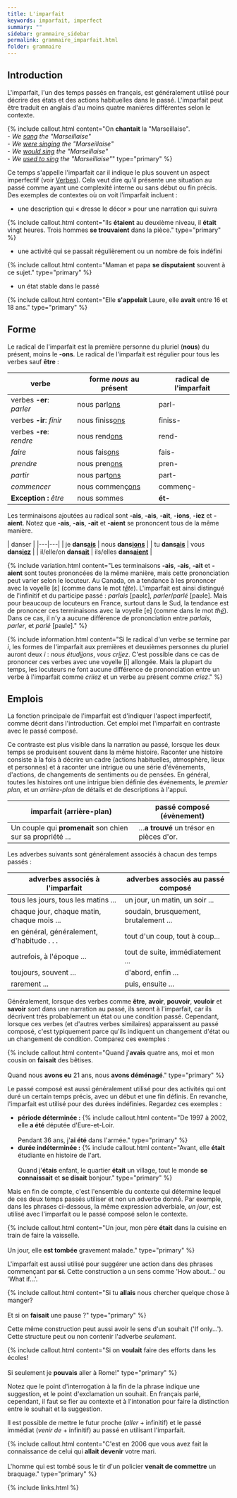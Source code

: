 ```yaml
---
title: L'imparfait
keywords: imparfait, imperfect
summary: ""
sidebar: grammaire_sidebar
permalink: grammaire_imparfait.html
folder: grammaire
---
```


## Introduction

L'imparfait, l'un des temps passés en français, est généralement utilisé pour décrire des états et des actions habituelles dans le passé. L'imparfait peut être traduit en anglais d'au moins quatre manières différentes selon le contexte.

{% include callout.html content="On **chantait** la \"Marseillaise\".<br/>- *We <ins>sang</ins> the \"Marseillaise\"*<br/>- *We <ins>were singing</ins> the \"Marseillaise\"*<br/>- *We <ins>would sing</ins> the \"Marseillaise\"*<br/>- *We <ins>used to sing</ins> the \"Marseillaise\"*" type="primary" %}

Ce temps s'appelle l'imparfait car il indique le plus souvent un aspect imperfectif (voir [Verbes](/grammaire_verbes.html#aspect)). Cela veut dire qu'il présente une situation au passé comme ayant une complexité interne ou sans début ou fin précis. Des exemples de contextes où on voit l'imparfait incluent :

+ une description qui « dresse le décor » pour une narration qui suivra

{% include callout.html content="Ils **étaient** au deuxième niveau, il **était** vingt heures. Trois hommes **se trouvaient** dans la pièce." type="primary" %}

+ une activité qui se passait régulièrement ou un nombre de fois indéfini

{% include callout.html content="Maman et papa **se disputaient** souvent à ce sujet." type="primary" %}

+ un état stable dans le passé

{% include callout.html content="Elle **s'appelait** Laure, elle **avait** entre 16 et 18 ans." type="primary" %}

## Forme
Le radical de l'imparfait est la première personne du pluriel (**nous**) du présent, moins le **-ons**. Le radical de l'imparfait est régulier pour tous les verbes sauf **être** :

| verbe | forme *nous* au présent | radical de l'imparfait |
|---|---|---|
| verbes **-er**: *parler* | nous parl<ins>ons</ins> | parl- |
| verbes **-ir**: *finir* | nous finiss<ins>ons</ins> | finiss- |
| verbes **-re**: *rendre* | nous rend<ins>ons</ins> | rend- |
| *faire* | nous fais<ins>ons</ins> | fais- |
| *prendre* | nous pren<ins>ons</ins> | pren- |
| *partir* | nous part<ins>ons</ins> | part- |
| *commencer* | nous commenç<ins>ons</ins> | commenç- |
| **Exception :** *être* | nous sommes | **ét-** |

Les terminaisons ajoutées au radical sont **-ais**, **-ais**, **-ait**, **-ions**, **-iez** et **-aient**. Notez que **-ais**, **-ais**, **-ait** et **-aient** se prononcent tous de la même manière.

| danser |
|---|---|
| je **dans<ins>ais</ins>** | nous **dans<ins>ions</ins>** |
| tu **dans<ins>ais</ins>** | vous **dans<ins>iez</ins>** |
| il/elle/on **dans<ins>ait</ins>** | ils/elles **dans<ins>aient</ins>** |

{% include variation.html content="Les terminaisons **-ais**, **-ais**, **-ait** et **-aient** sont toutes prononcées de la même manière, mais cette prononciation peut varier selon le locuteur. Au Canada, on a tendance à les prononcer avec la voyelle [ɛ] (comme dans le mot *t<ins>ê</ins>te*). L'imparfait est ainsi distingué de l'infinitif et du participe passé : *parlais* [paʁlɛ], *parler*/*parlé* [paʁle]. Mais pour beaucoup de locuteurs en France, surtout dans le Sud, la tendance est de prononcer ces terminaisons avec la voyelle [e] (comme dans le mot *th<ins>é</ins>*). Dans ce cas, il n'y a aucune différence de prononciation entre *parlais*, *parler*, et *parlé* [paʁle]." %}

{% include information.html content="Si le radical d'un verbe se termine par *i*, les formes de l'imparfait aux premières et deuxièmes personnes du pluriel auront deux *i* : *nous étud<ins>ii</ins>ons*, *vous cr<ins>ii</ins>ez*. C'est possible dans ce cas de prononcer ces verbes avec une voyelle [i] allongée. Mais la plupart du temps, les locuteurs ne font aucune différence de prononciation entre un verbe à l'imparfait comme *criiez* et un verbe au présent comme *criez*." %}

## Emplois

La fonction principale de l'imparfait est d'indiquer l'aspect imperfectif, comme décrit dans l'introduction. Cet emploi met l'imparfait en contraste avec le passé composé.

Ce contraste est plus visible dans la narration au passé, lorsque les deux temps se produisent souvent dans la même histoire. Raconter une histoire consiste à la fois à décrire un cadre (actions habituelles, atmosphère, lieux et personnes) et à raconter une intrigue ou une série d'événements, d'actions, de changements de sentiments ou de pensées. En général, toutes les histoires ont une intrigue bien définie des événements, le *premier plan*, et un *arrière-plan* de détails et de descriptions à l'appui.

| imparfait (arrière-plan) | passé composé (évènement) |
|---|---|
| Un couple qui **promenait** son chien sur sa propriété ... | ...**a trouvé** un trésor en pièces d'or. |

Les adverbes suivants sont généralement associés à chacun des temps passés :

| adverbes associés à l'imparfait | adverbes associés au passé composé |
|---|---|
| tous les jours, tous les matins ... | un jour, un matin, un soir ... |
| chaque jour, chaque matin, chaque mois ... | soudain, brusquement, brutalement ... |
| en général, généralement, d'habitude . . . | tout d'un coup, tout à coup... |
| autrefois, à l'époque ... | tout de suite, immédiatement ... |
| toujours, souvent ... | d'abord, enfin ... |
| rarement ... | puis, ensuite ... |

Généralement, lorsque des verbes comme **être**, **avoir**, **pouvoir**, **vouloir** et **savoir** sont dans une narration au passé, ils seront à l'imparfait, car ils décrivent très probablement un état ou une condition passé. Cependant, lorsque ces verbes (et d'autres verbes similaires) apparaissent au passé composé, c'est typiquement parce qu'ils indiquent un changement d'état ou un changement de condition. Comparez ces exemples :

{% include callout.html content="Quand j'**avais** quatre ans, moi et mon cousin on **faisait** des bêtises.<br/><br/>Quand nous **avons eu** 21 ans, nous **avons déménagé**." type="primary" %}

Le passé composé est aussi généralement utilisé pour des activités qui ont duré un certain temps précis, avec un début et une fin définis. En revanche, l'imparfait est utilisé pour des durées indéfinies. Regardez ces exemples : 

* **période déterminée :** 
{% include callout.html content="De 1997 à 2002, elle **a été** députée d'Eure-et-Loir.<br/><br/>Pendant 36 ans, j'**ai été** dans l'armée." type="primary" %}
* **durée indéterminée :** 
{% include callout.html content="Avant, elle **était** étudiante en histoire de l'art.<br/><br/>Quand j'**étais** enfant, le quartier **était** un village, tout le monde **se connaissait** et **se disait** bonjour." type="primary" %}

Mais en fin de compte, c'est l'ensemble du contexte qui détermine lequel de ces deux temps passés utiliser et non un adverbe donné. Par exemple, dans les phrases ci-dessous, la même expression adverbiale, *un jour*, est utilisé avec l'imparfait ou le passé composé selon le contexte.

{% include callout.html content="Un jour, mon père **était** dans la cuisine en train de faire la vaisselle.<br/><br/>Un jour, elle **est tombée** gravement malade." type="primary" %}

L'imparfait est aussi utilisé pour suggérer une action dans des phrases commençant par **si**. Cette construction a un sens comme 'How about...' ou 'What if...'.

{% include callout.html content="Si tu **allais** nous chercher quelque chose à manger?<br/><br/>Et si on **faisait** une pause ?" type="primary" %}

Cette même construction peut aussi avoir le sens d'un souhait ('If only...'). Cette structure peut ou non contenir l'adverbe *seulement*.

{% include callout.html content="Si on **voulait** faire des efforts dans les écoles!<br/><br/>Si seulement je **pouvais** aller à Rome!" type="primary" %}

Notez que le point d'interrogation à la fin de la phrase indique une suggestion, et le point d'exclamation un souhait. En français parlé, cependant, il faut se fier au contexte et à l'intonation pour faire la distinction entre le souhait et la suggestion.

Il est possible de mettre le futur proche (*aller* + infinitif) et le passé immédiat (*venir de* + infinitif) au passé en utilisant l'imparfait.

{% include callout.html content="C'est en 2006 que vous avez fait la connaissance de celui qui **allait devenir** votre mari.<br/><br/>L'homme qui est tombé sous le tir d'un policier **venait de commettre** un braquage." type="primary" %}

{% include links.html %}
